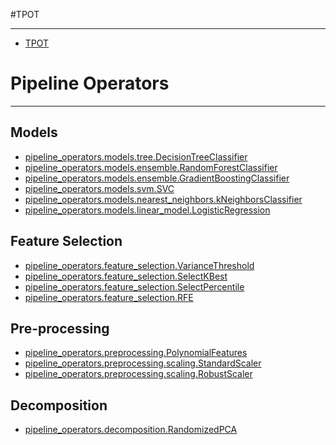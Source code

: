 #TPOT

* * *
* [TPOT](reference/TPOT.md)

# Pipeline Operators

* * *
## Models
* [pipeline_operators.models.tree.DecisionTreeClassifier](reference/pipeline_operators/models/classifiers/tree/DecisionTreeClassifier.md)
* [pipeline_operators.models.ensemble.RandomForestClassifier](reference/pipeline_operators/models/classifiers/ensemble/RandomForestClassifier.md)
* [pipeline_operators.models.ensemble.GradientBoostingClassifier](reference/pipeline_operators/models/classifiers/ensemble/GradientBoostingClassifier)
* [pipeline_operators.models.svm.SVC](reference/pipeline_operators/models/classifiers/svm/SVC.md)
* [pipeline_operators.models.nearest_neighbors.kNeighborsClassifier](reference/pipeline_operators/models/classifiers/nearest_neighbors/kNeighborsClassifier.md)
* [pipeline_operators.models.linear_model.LogisticRegression](reference/pipeline_operators/models/classifiers/linear_model/LogisticRegression.md)

## Feature Selection
* [pipeline_operators.feature_selection.VarianceThreshold](reference/pipeline_operators/feature_selection/VarianceThreshold.md)
* [pipeline_operators.feature_selection.SelectKBest](reference/pipeline_operators/feature_selection/SelectKBest.md)
* [pipeline_operators.feature_selection.SelectPercentile](reference/pipeline_operators/feature_selection/SelectPercentile.md)
* [pipeline_operators.feature_selection.RFE](reference/pipeline_operators/feature_selection/RFE.md)

## Pre-processing
* [pipeline_operators.preprocessing.PolynomialFeatures](reference/pipeline_operators/preprocessing/PolynomialFeatures.md)
* [pipeline_operators.preprocessing.scaling.StandardScaler](reference/pipeline_operators/preprocessing/scaling/StandardScaler.md)
* [pipeline_operators.preprocessing.scaling.RobustScaler](reference/pipeline_operators/preprocessing/scaling/RobustScaler.md)


## Decomposition
*  [pipeline_operators.decomposition.RandomizedPCA](reference/pipeline_operators/decomposition/RandomizedPCA.md)


